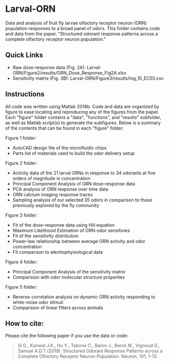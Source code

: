 # Larval-ORN

Data and analysis of fruit fly larvae olfactory receptor neuron (ORN) population responses to a broad panel of odors. This folder contains code and data from the paper, "Structured odorant response patterns across a complete olfactory receptor neuron population."



Quick Links
--------------------
* Raw dose-response data (Fig. 2A): Larval-ORN/Figure2/results/ORN_Dose_Response_Fig2A.xlsx
* Sensitivity matrix (Fig. 3B): Larval-ORN/Figure3/results/log_10_EC50.csv

Instructions
--------------------------------
All code was written using Matlab 2018b.
Code and data are organized by figure to ease locating and reproducing any of the figures from the paper.
Each "figure" folder contains a "data", "functions", and "results" subfolder, as well as Matlab script(s) to generate the subfigures. Below is a summary of the contents that can be found in each "figure" folder:

Figure 1 folder:
* AutoCAD design file of the microfluidic chips
* Parts list of materials used to build the odor delivery setup

Figure 2 folder:
* Activity data of the 21 larval ORNs in response to 34 odorants at five orders of magnitude in concentration
* Principal Component Analysis of ORN dose-response data
* PCA analysis of ORN response over time data
* ORN calcium imaging response traces
* Sampling analysis of our selected 35 odors in comparison to those previously explored by the fly community

Figure 3 folder:
* Fit of the dose-response data using Hill equation
* Maximum Likelihood Estimation of ORN-odor sensitivies
* Fit of the sensitivity distribution
* Power-law relationship between average ORN activity and odor concentration
* Fit comparison to electrophysiological data

Figure 4 folder:
* Principal Component Analysis of the sensitivity matrix
* Comparision with odor molecular structure properties

Figure 5 folder:
* Reverse-correlation analysis on dynamic ORN activity responding to white-noise odor stimuli
* Comparision of linear filters across animals


How to cite:
----------------
Please cite the following paper if you use the data or code:

> Si G., Kanwal J.K., Hu Y., Tabone C., Baron J., Berck M., Vignoud G., Samuel A.D.T.(2019). Structured Odorant Response Patterns across a Complete Olfactory Receptor Neuron Population. Neuron, 101, 1-13.
